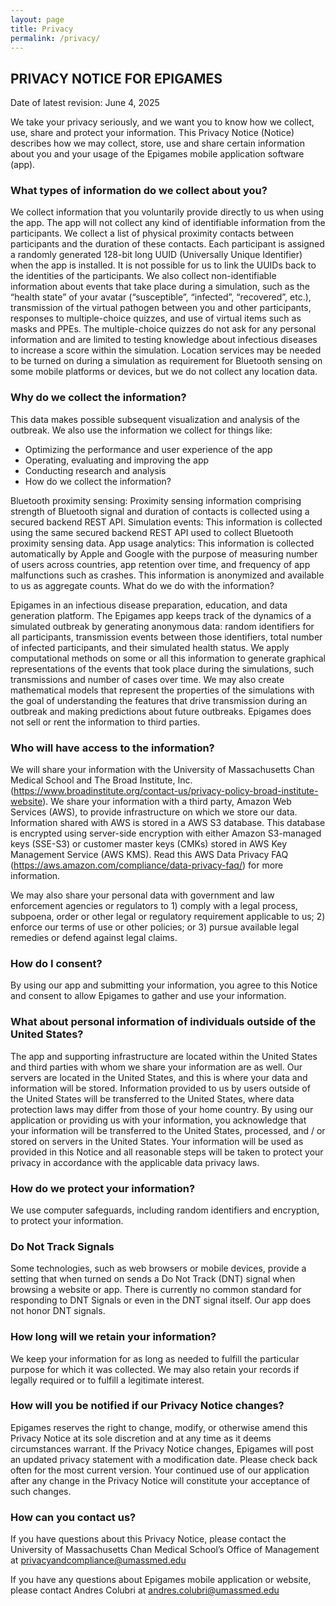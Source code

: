 ```yaml
---
layout: page
title: Privacy
permalink: /privacy/
---
```


## PRIVACY NOTICE FOR EPIGAMES

Date of latest revision: June 4, 2025

We take your privacy seriously, and we want you to know how we collect, use, share and protect your information. This Privacy Notice (Notice) describes how we may collect, store, use and share certain information about you and your usage of the Epigames mobile application software (app).

### What types of information do we collect about you?

We collect information that you voluntarily provide directly to us when using the app. The app will not collect any kind of identifiable information from the participants. We collect a list of physical proximity contacts between participants and the duration of these contacts. Each participant is assigned a randomly generated 128-bit long UUID (Universally Unique Identifier) when the app is installed. It is not possible for us to link the UUIDs back to the identities of the participants. We also collect non-identifiable information about events that take place during a simulation, such as the “health state” of your avatar (“susceptible”, “infected”, “recovered”, etc.), transmission of the virtual pathogen between you and other participants, responses to multiple-choice quizzes, and use of virtual items such as masks and PPEs. The multiple-choice quizzes do not ask for any personal information and are limited to testing knowledge about infectious diseases to increase a score within the simulation. Location services may be needed to be turned on during a simulation as requirement for Bluetooth sensing on some mobile platforms or devices, but we do not collect any location data.

### Why do we collect the information?

This data makes possible subsequent visualization and analysis of the outbreak. We also use the information we collect for things like:

* Optimizing the performance and user experience of the app
* Operating, evaluating and improving the app
* Conducting research and analysis
* How do we collect the information?

Bluetooth proximity sensing: Proximity sensing information comprising strength of Bluetooth signal and duration of contacts is collected using a secured backend REST API.
Simulation events: This information is collected using the same secured backend REST API used to collect Bluetooth proximity sensing data.
App usage analytics: This information is collected automatically by Apple and Google with the purpose of measuring number of users across countries, app retention over time, and frequency of app malfunctions such as crashes. This information is anonymized and available to us as aggregate counts.
What do we do with the information?

Epigames in an infectious disease preparation, education, and data generation platform. The Epigames app keeps track of the dynamics of a simulated outbreak by generating anonymous data: random identifiers for all participants, transmission events between those identifiers, total number of infected participants, and their simulated health status. We apply computational methods on some or all this information to generate graphical representations of the events that took place during the simulations, such transmissions and number of cases over time. We may also create mathematical models that represent the properties of the simulations with the goal of understanding the features that drive transmission during an outbreak and making predictions about future outbreaks. Epigames does not sell or rent the information to third parties.

### Who will have access to the information?

We will share your information with the University of Massachusetts Chan Medical School and The Broad Institute, Inc. (https://www.broadinstitute.org/contact-us/privacy-policy-broad-institute-website). We share your information with a third party, Amazon Web Services (AWS), to provide infrastructure on which we store our data. Information shared with AWS is stored in a AWS S3 database. This database is encrypted using server-side encryption with either Amazon S3-managed keys (SSE-S3) or customer master keys (CMKs) stored in AWS Key Management Service (AWS KMS). Read this AWS Data Privacy FAQ (https://aws.amazon.com/compliance/data-privacy-faq/) for more information.

We may also share your personal data with government and law enforcement agencies or regulators to 1) comply with a legal process, subpoena, order or other legal or regulatory requirement applicable to us; 2) enforce our terms of use or other policies; or 3) pursue available legal remedies or defend against legal claims.

### How do I consent?

By using our app and submitting your information, you agree to this Notice and consent to allow Epigames to gather and use your information.

### What about personal information of individuals outside of the United States?

The app and supporting infrastructure are located within the United States and third parties with whom we share your information are as well. Our servers are located in the United States, and this is where your data and information will be stored. Information provided to us by users outside of the United States will be transferred to the United States, where data protection laws may differ from those of your home country. By using our application or providing us with your information, you acknowledge that your information will be transferred to the United States, processed, and / or stored on servers in the United States. Your information will be used as provided in this Notice and all reasonable steps will be taken to protect your privacy in accordance with the applicable data privacy laws.

### How do we protect your information?

We use computer safeguards, including random identifiers and encryption, to protect your information.

### Do Not Track Signals

Some technologies, such as web browsers or mobile devices, provide a setting that when turned on sends a Do Not Track (DNT) signal when browsing a website or app. There is currently no common standard for responding to DNT Signals or even in the DNT signal itself. Our app does not honor DNT signals.

### How long will we retain your information?

We keep your information for as long as needed to fulfill the particular purpose for which it was collected. We may also retain your records if legally required or to fulfill a legitimate interest.

### How will you be notified if our Privacy Notice changes?

Epigames reserves the right to change, modify, or otherwise amend this Privacy Notice at its sole discretion and at any time as it deems circumstances warrant. If the Privacy Notice changes, Epigames will post an updated privacy statement with a modification date. Please check back often for the most current version. Your continued use of our application after any change in the Privacy Notice will constitute your acceptance of such changes.

### How can you contact us?

If you have questions about this Privacy Notice, please contact the University of Massachusetts Chan Medical School’s Office of Management at [privacyandcompliance@umassmed.edu](privacyandcompliance@umassmed.edu)

If you have any questions about Epigames mobile application or website, please contact Andres Colubri at [andres.colubri@umassmed.edu](andres.colubri@umassmed.edu)


